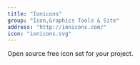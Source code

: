 ```yaml
---
title: "Ionicons"
group: "Icon,Graphics Tools & Site"
address: "http://ionicons.com/"
icon: "ionicons.svg"
---
```

Open source free icon set for your project.
